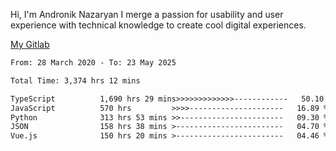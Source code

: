 Hi, I'm Andronik Nazaryan
I merge a passion for usability and user experience with technical knowledge to create cool digital experiences.

[My Gitlab](https://gitlab.com/anridev24)

<!--START_SECTION:waka-->

```txt
From: 28 March 2020 - To: 23 May 2025

Total Time: 3,374 hrs 12 mins

TypeScript          1,690 hrs 29 mins>>>>>>>>>>>>>------------   50.10 %
JavaScript          570 hrs         >>>>---------------------   16.89 %
Python              313 hrs 53 mins >>-----------------------   09.30 %
JSON                158 hrs 38 mins >------------------------   04.70 %
Vue.js              150 hrs 20 mins >------------------------   04.46 %
```

<!--END_SECTION:waka-->
